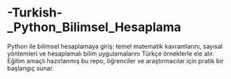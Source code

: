 # -Turkish-_Python_Bilimsel_Hesaplama
Python ile bilimsel hesaplamaya giriş: temel matematik kavramlarını, sayısal yöntemleri ve hesaplamalı bilim uygulamalarını Türkçe örneklerle ele alır. Eğitim amaçlı hazırlanmış bu repo, öğrenciler ve araştırmacılar için pratik bir başlangıç sunar.
